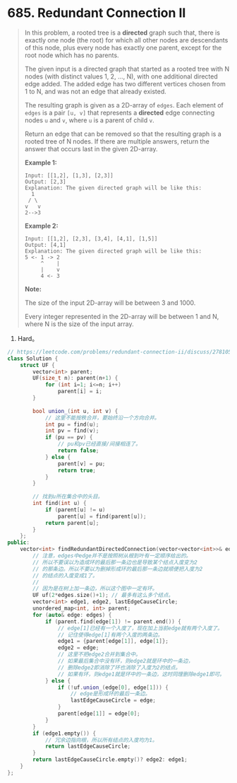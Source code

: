 # 685. Redundant Connection II

> In this problem, a rooted tree is a **directed** graph such that, there is exactly one node (the root) for which all other nodes are descendants of this node, plus every node has exactly one parent, except for the root node which has no parents.
>
> The given input is a directed graph that started as a rooted tree with N nodes (with distinct values 1, 2, ..., N), with one additional directed edge added. The added edge has two different vertices chosen from 1 to N, and was not an edge that already existed.
>
> The resulting graph is given as a 2D-array of `edges`. Each element of `edges` is a pair `[u, v]` that represents a **directed** edge connecting nodes `u` and `v`, where `u` is a parent of child `v`.
>
> Return an edge that can be removed so that the resulting graph is a rooted tree of N nodes. If there are multiple answers, return the answer that occurs last in the given 2D-array.
>
> **Example 1:**
>
> ```
> Input: [[1,2], [1,3], [2,3]]
> Output: [2,3]
> Explanation: The given directed graph will be like this:
>   1
>  / \
> v   v
> 2-->3
> ```
>
> **Example 2:**
>
> ```
> Input: [[1,2], [2,3], [3,4], [4,1], [1,5]]
> Output: [4,1]
> Explanation: The given directed graph will be like this:
> 5 <- 1 -> 2
>      ^    |
>      |    v
>      4 <- 3
> ```
>
> **Note:**
>
> The size of the input 2D-array will be between 3 and 1000.
>
> Every integer represented in the 2D-array will be between 1 and N, where N is the size of the input array.

1. Hard。

```cpp
// https://leetcode.com/problems/redundant-connection-ii/discuss/278105/topic
class Solution {
    struct UF {
        vector<int> parent;
        UF(size_t n): parent(n+1) {
            for (int i=1; i<=n; i++)
                parent[i] = i;
        }
        
        bool union_(int u, int v) {
            // 这里不能按秩合并，要始终沿一个方向合并。
            int pu = find(u);
            int pv = find(v);
            if (pu == pv) {
                // pu和pv已经直接/间接相连了。
                return false;
            } else {
                parent[v] = pu;
                return true;
            }
        }
        
        // 找到u所在集合中的头目。
        int find(int u) {
            if (parent[u] != u)
                parent[u] = find(parent[u]);
            return parent[u];
        }
    };
public:
    vector<int> findRedundantDirectedConnection(vector<vector<int>>& edges) {
        // 注意，edges中edge并不是按照树从根到叶有一定顺序给出的。
        // 所以不要误以为造成环的最后那一条边也是导致某个结点入度变为2
        // 的那条边。所以不要以为删掉形成环的最后那一条边就顺便把入度为2
        // 的结点的入度变成1了。
        // 
        // 因为是在树上加一条边，所以这个图中一定有环。
        UF uf(2*edges.size()+1); // 最多有这么多个结点。
        vector<int> edge1, edge2, lastEdgeCauseCircle;
        unordered_map<int, int> parent;
        for (auto& edge: edges) {
            if (parent.find(edge[1]) != parent.end()) {
                // edge[1]已经有一个入度了，现在加上当前edge就有两个入度了。
                // 记住使得edge[1]有两个入度的两条边。
                edge1 = {parent[edge[1]], edge[1]};
                edge2 = edge;
                // 这里不把edge2合并到集合中。
                // 如果最后集合中没有环，则edge2就是环中的一条边，
                // 删除edge2即消除了环也消除了入度为2的结点。
                // 如果有环，则edge1就是环中的一条边，这时同理删除edge1即可。
            } else {
                if (!uf.union_(edge[0], edge[1])) {
                    // edge是形成环的最后一条边。
                    lastEdgeCauseCircle = edge;
                }
                parent[edge[1]] = edge[0];
            }
        }
        if (edge1.empty()) {
            // 冗余边指向根，所以所有结点的入度均为1。
            return lastEdgeCauseCircle;
        }
        return lastEdgeCauseCircle.empty()? edge2: edge1;
    }
};
```

